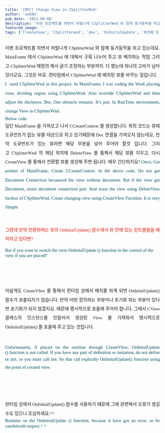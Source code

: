 ```yaml
---
title: '[MFC] Change View in CSplitterWnd'
author: 'ash84'
pub_date: '2011-06-08'
description: '이번 프로젝트를 하면서 허벌나게 CSplitterWnd 와 함께 동거동락을 하고 있는데요. MainFrame 에서'
featured_image: ''
tags: ['CreateView', 'CSplitterwnd', 'dev', 'OnInitalUpdate', '뷰전환']
---
```



<div></div><div><div style="line-height: 2; text-align: justify; "><span style="font-family: Dotum; font-size: 13px; "><span style="font-size: 10pt; "><span style="font-family: Dotum; font-size: 11pt; ">이번 프로젝트를 하면서 허벌나게 CSplitterWnd 와 함께 동거동락을 하고 있는데요. MainFrame 에서 </span></span></span><span style="font-family: Dotum; font-size: 13px; line-height: 26px; "><span style="font-size: 10pt; "><span style="font-family: Dotum; font-size: 11pt; ">CSplitterWnd </span></span></span><span style="font-family: Dotum; font-size: 13px; "><span style="font-size: 10pt; "><span style="font-family: Dotum; font-size: 11pt; ">에 대해서 구획 나누어 주고 뷰 배치하는 작업 그리고 </span></span></span><span style="font-family: Dotum; font-size: 13px; line-height: 26px; "><span style="font-size: 10pt; "><span style="font-family: Dotum; font-size: 11pt; ">CSplitterWnd </span></span></span><span style="font-family: Dotum; font-size: 13px; "><span style="font-size: 10pt; "><span style="font-family: Dotum; font-size: 11pt; ">재정의 해서 굵기 조정하는 부분까지. 다 했는데 하나의 고비가 남아 있더군요. 그것은 바로. 런타임에서 </span></span></span><span style="font-family: Dotum; font-size: 13px; line-height: 26px; "><span style="font-size: 10pt; "><span style="font-family: Dotum; font-size: 11pt; ">CSplitterWnd </span></span></span><span style="font-family: Dotum; font-size: 13px; "><span style="font-size: 10pt; "><span style="font-family: Dotum; font-size: 11pt; ">에 배치된 뷰를 바꾸는 일입니다.  </span></span>  
<span style="font-size: 11pt; ">  
</span>  
<span style="font-size: 10pt; "><span style="font-family: Dotum; "><font color="#004c5f"><span style="font-size: 11pt; ">I  used </span></font></span></span></span><font color="#004c5f"><span style="font-family: Dotum; font-size: 13px; line-height: 26px; "><span style="font-size: 10pt; "><span style="font-family: Dotum; font-size: 11pt; ">CSplitterWnd </span></span></span><span style="font-family: Dotum; font-size: 13px; "><span style="font-size: 10pt; "><span style="font-family: Dotum; font-size: 11pt; ">in this project. In MainFrame, I was coding the Work placing view, dividing region using </span></span></span><span style="font-family: Dotum; font-size: 13px; line-height: 26px; "><span style="font-size: 10pt; "><span style="font-family: Dotum; font-size: 11pt; ">CSplitterWnd</span></span></span><span style="font-family: Dotum; font-size: 13px; "><span style="font-size: 10pt; "><span style="font-family: Dotum; font-size: 11pt; ">. Also override </span></span></span><span style="font-family: Dotum; font-size: 13px; line-height: 26px; "><span style="font-size: 10pt; "><span style="font-family: Dotum; font-size: 11pt; ">CSplitterWnd </span></span></span><span style="font-family: Dotum; font-size: 13px; "><span style="font-size: 10pt; "><span style="font-family: Dotum; font-size: 11pt; ">and then adjust the thickness. But, One obstacle remains. It’s just. In RunTime environment, change View in </span></span></span><span style="font-family: Dotum; font-size: 13px; line-height: 26px; "><span style="font-size: 10pt; "><span style="font-family: Dotum; font-size: 11pt; ">CSplitterWnd.</span></span>  
<span style="font-size: 11pt; ">  
</span><span style="font-size: 10pt; "><span style="font-family: Dotum; font-size: 11pt; "> </span></span></span></font></div><span style="font-size: 11pt; ">  
</span>

<span style="font-size: 11pt; ">  
</span><span class="Apple-tab-span" style="white-space: pre; "><span style="white-space: normal; "></span></span>

<div style="text-align: justify; "><span style="font-size: 11pt; ">  
</span><font color="#004c5f" face="Dotum" size="2"><span style="line-height: 19px;"><span style="font-size: 10pt; "><span style="font-family: Dotum; font-size: 11pt; ">Below code. </span></span></span></font></div><span style="font-size: 11pt; ">  
</span>  
<span style="font-size: 11pt; "></span>

<script src="https://gist.github.com/3264296.js"><span style="font-size: 11pt; "></script><span style="font-size: 11pt; "></span>

<div style="text-align: justify;"><span style="font-size: 11pt; ">  
</span><span style="line-height: 24px;">  
</span></div></div><span style="font-size: 11pt; ">  
</span>

<div style="line-height: 2; "><span style="font-size: 11pt; ">  
</span><span style="font-size: 10pt; "><div style="text-align: justify;"><span style="font-size: 11pt; ">  
</span><span style="font-size: 12px; "><span style="font-size: 10pt; "><span style="font-family: Dotum; "><span style="font-size: 10pt; "><span style="font-family: Dotum; font-size: 11pt; ">일단 MainFrame 을 가져오고 나서 CCreateContext 를 생성합니다. 위의 코드는 뷰에 도큐먼트가 없는 뷰를 대상으로 하고 있기때문에 Doc 연결을 가져오지 않는데요, 만약 도큐먼트가 있는 뷰라면 해당 부분을 넣어 주어야 할것 입니다. </span></span></span></span><span style="font-size: 10pt; "><span style="font-family: Dotum; "><span style="font-size: 10pt; "><span style="font-family: Dotum; font-size: 11pt; ">그리고 </span></span></span></span><span style="font-size: 10pt; "><span style="font-family: Dotum; "><span style="font-size: 10pt; "><span style="font-family: Dotum; font-size: 11pt; ">CSplitterWnd 의 해당 위치에 DeleteView 를 통해서 해당 뷰를 지우고, 다시 CreateView 를 통해서 전환할 뷰를 생성해 주면 됩니다. 매우 간단하지요?</span></span>  
<span style="font-size: 11pt; ">  
</span>  
<span style="font-size: 10pt; "><span style="font-family: Dotum; "><font color="#004c5f"><span style="font-size: 11pt; ">Once, Get pointer of MainFrame, Create CCreateContext. In the above code, Do not get Document Connection becauseof the view without document. But if the view get Document, insert document connection part. And erase the view using DeleteView fuction of CSplitterWnd, Create changing view using CreateVIew Fucntion. It is very Simple. </span></font></span></span></span></span></span></div><span style="font-size: 11pt; ">  
</span>

</span></div><span style="font-size: 11pt; ">  
</span>

<div><span style="font-size: 11pt; ">  
</span><div style="line-height: 2; text-align: justify; "><span style="font-size: 11pt; ">  
</span>  
<span style="font-size: 11pt; ">  
</span></div><span style="font-size: 11pt; ">  
</span><span style="line-height: 2; font-size: 10pt; "><div style="text-align: justify;"><span style="font-size: 11pt; ">  
</span><span style="font-family: Dotum; "><font color="#e31600"><span style="font-size: 10pt; "><span style="font-family: Dotum; font-size: 11pt; ">그런데 만약 전환하려는 뷰의 OnInitalUpdate() 함수에서 뷰 안에 있는 컨트롤들을 배치하고 있다면?</span></span>  
<span style="font-size: 11pt; ">  
</span></font></span></div><span style="font-size: 11pt; ">  
</span>

</span><span style="font-family: arial, sans-serif; font-size: 16px; line-height: normal; "><font color="#004c5f"><span class="hps" title="대체 번역을 클릭합니다."><span style="font-size: 10pt; "><span style="font-family: Dotum; font-size: 11pt; ">But</span></span></span><span style="font-size: 10pt; "><span style="font-family: Dotum; font-size: 11pt; "> </span></span><span class="hps" title="대체 번역을 클릭합니다."><span style="font-size: 10pt; "><span style="font-family: Dotum; font-size: 11pt; ">if you</span></span></span><span style="font-size: 10pt; "><span style="font-family: Dotum; font-size: 11pt; "> </span></span><span class="hps" title="대체 번역을 클릭합니다."><span style="font-size: 10pt; "><span style="font-family: Dotum; font-size: 11pt; ">want to</span></span></span><span style="font-size: 10pt; "><span style="font-family: Dotum; font-size: 11pt; "> </span></span><span class="hps" title="대체 번역을 클릭합니다."><span style="font-size: 10pt; "><span style="font-family: Dotum; font-size: 11pt; ">switch</span></span></span><span style="font-size: 10pt; "><span style="font-family: Dotum; font-size: 11pt; "> </span></span><span class="hps" title="대체 번역을 클릭합니다."><span style="font-size: 10pt; "><span style="font-family: Dotum; font-size: 11pt; ">the view</span></span></span><span style="font-size: 10pt; "><span style="font-family: Dotum; font-size: 11pt; "> </span></span><span class="hps" title="대체 번역을 클릭합니다."><span style="font-size: 10pt; "><span style="font-family: Dotum; font-size: 11pt; ">OnInitalUpdate ()</span></span></span><span style="font-size: 10pt; "><span style="font-family: Dotum; font-size: 11pt; "> </span></span><span class="hps" title="대체 번역을 클릭합니다."><span style="font-size: 10pt; "><span style="font-family: Dotum; font-size: 11pt; ">function</span></span></span><span style="font-size: 10pt; "><span style="font-family: Dotum; font-size: 11pt; "> </span></span><span class="hps" title="대체 번역을 클릭합니다."><span style="font-size: 10pt; "><span style="font-family: Dotum; font-size: 11pt; ">in the</span></span></span><span style="font-size: 10pt; "><span style="font-family: Dotum; font-size: 11pt; "> </span></span><span class="hps" title="대체 번역을 클릭합니다."><span style="font-size: 10pt; "><span style="font-family: Dotum; font-size: 11pt; ">control</span></span></span><span style="font-size: 10pt; "><span style="font-family: Dotum; font-size: 11pt; "> </span></span><span class="hps" title="대체 번역을 클릭합니다."><span style="font-size: 10pt; "><span style="font-family: Dotum; font-size: 11pt; ">of</span></span></span><span style="font-size: 10pt; "><span style="font-family: Dotum; font-size: 11pt; "> </span></span><span class="hps" title="대체 번역을 클릭합니다."><span style="font-size: 10pt; "><span style="font-family: Dotum; font-size: 11pt; ">the view</span></span></span><span style="font-size: 10pt; "><span style="font-family: Dotum; font-size: 11pt; "> </span></span><span class="hps" title="대체 번역을 클릭합니다."><span style="font-size: 10pt; "><span style="font-family: Dotum; font-size: 11pt; ">if you are</span></span></span><span style="font-size: 10pt; "><span style="font-family: Dotum; font-size: 11pt; "> </span></span><span class="hps" title="대체 번역을 클릭합니다."><span style="font-size: 10pt; "><span style="font-family: Dotum; font-size: 11pt; ">placed</span></span></span></font><span class="" title="대체 번역을 클릭합니다."><span style="font-size: 10pt; "><span style="font-family: Dotum; "><font color="#004c5f"><span style="font-size: 11pt; ">?</span></font></span></span>  
<span style="font-size: 11pt; ">  
</span><span style="color: rgb(0, 0, 0); font-size: 10pt; "><span style="font-family: Dotum; "><span style="font-size: 11pt; "> </span>  
<span style="font-size: 11pt; ">  
  </span></span></span></span></span><span style="font-size: 11pt; ">  
</span>

</div><span style="font-size: 11pt; ">  
</span>

<div style="line-height: 2; "><span style="line-height: 2; font-size: 10pt; "><div style="text-align: justify;"><span style="font-size: 11pt; ">  
</span><span style="font-family: Dotum; "><span style="font-size: 10pt; "><span style="font-family: Dotum; font-size: 11pt; ">아쉽게도 CreateVIew 를 통해서 런타임 상에서 배치를 하게 되면 OnInitalUpdate() 함수가 호출되지가 않습니다. 만약 어떤 정의하는 부분이나 초기화 하는 부분이 있다면 초기화가 되지 않겠지요. 때문에 명시적으로 호출해 주어야 합니다. 그래서 CView 클래스의 인스턴스를 만들어서 생성된 View 를 가져와서 명시적으로 OnInitialUpdate() 를 호출해 주고 있는 것입니다. </span></span>  
<span style="font-size: 11pt; ">  
</span>  
</span></div><span style="font-size: 11pt; ">  
</span>

</span><div style="line-height: 2; text-align: justify; "><span style="font-size: 11pt; ">  
</span><font color="#004c5f"><span style="font-family: arial, sans-serif; font-size: 16px; line-height: normal; "><span class="hps" title="대체 번역을 클릭합니다."><span style="font-size: 10pt; "><span style="font-family: Dotum; font-size: 11pt; ">Unfortunately, if </span></span></span><span class="hps" title="대체 번역을 클릭합니다."><span style="font-size: 10pt; "><span style="font-family: Dotum; font-size: 11pt; ">placed</span></span></span><span style="font-size: 10pt; "><span style="font-family: Dotum; font-size: 11pt; "> </span></span><span class="hps" title="대체 번역을 클릭합니다."><span style="font-size: 10pt; "><span style="font-family: Dotum; font-size: 11pt; ">on</span></span></span><span style="font-size: 10pt; "><span style="font-family: Dotum; font-size: 11pt; "> </span></span><span class="hps" title="대체 번역을 클릭합니다."><span style="font-size: 10pt; "><span style="font-family: Dotum; font-size: 11pt; ">the runtime </span></span></span></span><span style="font-family: arial, sans-serif; font-size: 16px; line-height: normal; "><span class="hps" title="대체 번역을 클릭합니다."><span style="font-size: 10pt; "><span style="font-family: Dotum; font-size: 11pt; ">through</span></span></span><span style="font-size: 10pt; "><span style="font-family: Dotum; font-size: 11pt; "> </span></span><span class="hps" title="대체 번역을 클릭합니다."><span style="font-size: 10pt; "><span style="font-family: Dotum; font-size: 11pt; ">CreateVIew, </span></span></span></span><span style="font-family: arial, sans-serif; font-size: 16px; line-height: normal; "><span class="hps" title="대체 번역을 클릭합니다."><span style="font-size: 10pt; "><span style="font-family: Dotum; font-size: 11pt; ">OnInitalUpdate () </span></span></span><span class="hps" title="대체 번역을 클릭합니다."><span style="font-size: 10pt; "><span style="font-family: Dotum; font-size: 11pt; ">function</span></span></span><span style="font-size: 10pt; "><span style="font-family: Dotum; font-size: 11pt; "> </span></span><span class="hps" title="대체 번역을 클릭합니다."><span style="font-size: 10pt; "><span style="font-family: Dotum; font-size: 11pt; ">is not</span></span></span><span style="font-size: 10pt; "><span style="font-family: Dotum; font-size: 11pt; "> </span></span><span class="hps" title="대체 번역을 클릭합니다."><span style="font-size: 10pt; "><span style="font-family: Dotum; font-size: 11pt; ">called. If you have any part of definition or initiation, do not define or init. so you must call init. So that call explicitly </span></span></span></span></font><span style="font-family: Dotum; font-size: 13px; line-height: 26px; "><span style="font-size: 10pt; "><span style="font-family: Dotum; "><font color="#004c5f"><span style="font-size: 11pt; ">OnInitialUpdate() function using the point of created view.</span></font></span></span>  
<span style="font-size: 11pt; ">  
</span><span style="font-size: 10pt; "><span style="font-family: Dotum; font-size: 11pt; "> </span></span></span></div><span style="font-size: 11pt; ">  
</span>

<div style="line-height: 2; text-align: justify; "><span style="color: rgb(0, 0, 0); line-height: normal; "><span class="" title="대체 번역을 클릭합니다."><font face="Dotum" size="2">  
<span style="font-size: 11pt; ">  
</span></font></span></span></div><span style="font-size: 11pt; ">  
</span><span style="line-height: 2; font-size: 10pt; "><div style="text-align: justify;"><span style="font-size: 11pt; ">  
</span><span style="font-family: Dotum; "><span style="font-size: 10pt; "><span style="font-family: Dotum; font-size: 11pt; ">런타임 상에서 OnInitialUpdate() 함수를 사용하기 때문에 그에 관련해서 오류가 생길수도 있으니 조심하세요.^^ </span></span></span></div><span style="font-size: 11pt; ">  
</span>

</span>

<div style="line-height: 2; text-align: justify; "><span style="font-size: 11pt; ">  
</span>  
<span style="font-size: 11pt; ">  
</span><span style="font-family: arial, sans-serif; font-size: 16px; line-height: normal; "><font color="#004c5f"><span class="hps" title="대체 번역을 클릭합니다."><span style="font-size: 10pt; "><span style="font-family: Dotum; font-size: 11pt; ">Runtime</span></span></span><span style="font-size: 10pt; "><span style="font-family: Dotum; font-size: 11pt; "> </span></span><span class="hps" title="대체 번역을 클릭합니다."><span style="font-size: 10pt; "><span style="font-family: Dotum; font-size: 11pt; ">on the</span></span></span><span style="font-size: 10pt; "><span style="font-family: Dotum; font-size: 11pt; "> </span></span><span class="hps" title="대체 번역을 클릭합니다."><span style="font-size: 10pt; "><span style="font-family: Dotum; font-size: 11pt; ">OnInitialUpdate ()</span></span></span><span style="font-size: 10pt; "><span style="font-family: Dotum; font-size: 11pt; "> </span></span><span class="hps" title="대체 번역을 클릭합니다."><span style="font-size: 10pt; "><span style="font-family: Dotum; font-size: 11pt; ">function</span></span></span><span class="" title="대체 번역을 클릭합니다."><span style="font-size: 10pt; "><span style="font-family: Dotum; font-size: 11pt; ">, because</span></span></span><span style="font-size: 10pt; "><span style="font-family: Dotum; font-size: 11pt; "> </span></span><span class="hps" title="대체 번역을 클릭합니다."><span style="font-size: 10pt; "><span style="font-family: Dotum; font-size: 11pt; ">it</span></span></span><span style="font-size: 10pt; "><span style="font-family: Dotum; font-size: 11pt; "> </span></span><span class="hps" title="대체 번역을 클릭합니다."><span style="font-size: 10pt; "><span style="font-family: Dotum; font-size: 11pt; ">have got</span></span></span><span style="font-size: 10pt; "><span style="font-family: Dotum; font-size: 11pt; "> </span></span><span class="hps" title="대체 번역을 클릭합니다."><span style="font-size: 10pt; "><span style="font-family: Dotum; font-size: 11pt; ">an error</span></span></span><span title="대체 번역을 클릭합니다."><span style="font-size: 10pt; "><span style="font-family: Dotum; font-size: 11pt; ">, so</span></span></span><span style="font-size: 10pt; "><span style="font-family: Dotum; font-size: 11pt; "> </span></span><span class="hps" title="대체 번역을 클릭합니다."><span style="font-size: 10pt; "><span style="font-family: Dotum; font-size: 11pt; ">be careful</span></span></span><span class="hps" title="대체 번역을 클릭합니다."><span style="font-size: 10pt; "><span style="font-family: Dotum; font-size: 11pt; ">with respect</span></span></span><span style="font-size: 10pt; "><span style="font-family: Dotum; font-size: 11pt; "> </span></span><span class="hps" title="대체 번역을 클릭합니다."><span style="font-size: 10pt; "><span style="font-family: Dotum; font-size: 11pt; ">^ ^</span></span>  
<span style="font-size: 11pt; ">  
</span><span style="font-size: 10pt; "><span style="font-family: Dotum; font-size: 11pt; "> </span></span></span></font></span><span style="font-size: 11pt; ">  
</span></div><span style="font-size: 11pt; ">  
</span>

<div style="line-height: 2; text-align: justify; "><span style="font-size: 11pt; ">  
</span>  
<span style="font-size: 11pt; ">  
</span></div><span style="font-size: 11pt; ">  
</span>

<div style="line-height: 2; text-align: justify; "><span style="font-size: 11pt; ">  
</span>  
<span style="font-size: 11pt; ">  
</span></div></div><span style="font-size: 11pt; ">  
</span>

<div><div style="line-height: 2; text-align: justify; "><span style="font-size: 11pt; ">  
</span></div><span style="font-size: 11pt; ">  
</span>

</div><span style="font-size: 11pt; ">  
</span>

<div><span style="font-size: 11pt; ">  
</span></div><span style="font-size: 11pt; ">  
</span><meta charset="utf-8"></meta><span style="font-size: 11pt; ">  
</span>



